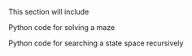 This section will include

Python code for solving a maze

Python code for searching a state space recursively
